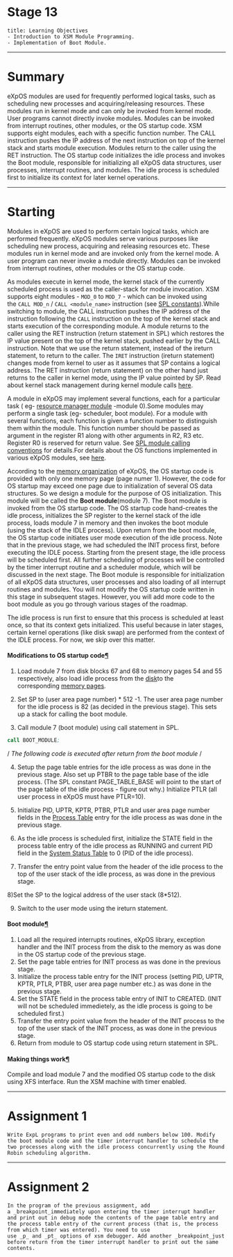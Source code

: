 # Stage 13

```ad-abstract
title: Learning Objectives
- Introduction to XSM Module Programming.
- Implementation of Boot Module.
```

---

# Summary

eXpOS modules are used for frequently performed logical tasks, such as scheduling new processes and acquiring/releasing resources. These modules run in kernel mode and can only be invoked from kernel mode. User programs cannot directly invoke modules. Modules can be invoked from interrupt routines, other modules, or the OS startup code. XSM supports eight modules, each with a specific function number. The CALL instruction pushes the IP address of the next instruction on top of the kernel stack and starts module execution. Modules return to the caller using the RET instruction. The OS startup code initializes the idle process and invokes the Boot module, responsible for initializing all eXpOS data structures, user processes, interrupt routines, and modules. The idle process is scheduled first to initialize its context for later kernel operations.

---
# Starting

Modules in eXpOS are used to perform certain logical tasks, which are performed frequently. eXpOS modules serve various purposes like scheduling new process, acquiring and releasing resources etc. These modules run in kernel mode and are invoked only from the kernel mode. A user program can never invoke a module directly. Modules can be invoked from interrupt routines, other modules or the OS startup code.

As modules execute in kernel mode, the kernel stack of the currently scheduled process is used as the caller-stack for module invocation. XSM supports eight modules - `MOD_0` to `MOD_7` - which can be invoked using the `CALL MOD_n` / `CALL <module_name>` instruction (see [SPL constants](https://exposnitc.github.io/expos-docs/support-tools/constants/#spl-constants-defining-the-call-addresses-for-interruptsexceptionsmodules)).While switching to module, the CALL instruction pushes the IP address of the instruction following the `CALL` instruction on the top of the kernel stack and starts execution of the corresponding module. A module returns to the caller using the RET instruction (return statement in SPL) which restores the IP value present on the top of the kernel stack, pushed earlier by the CALL instruction. Note that we use the return statement, instead of the ireturn statement, to return to the caller. The `IRET` instruction (ireturn statement) changes mode from kernel to user as it assumes that SP contains a logical address. The RET instruction (return statement) on the other hand just returns to the caller in kernel mode, using the IP value pointed by SP. Read about kernel stack management during kernel module calls [here](https://exposnitc.github.io/expos-docs/os-design/stack-module/).

A module in eXpOS may implement several functions, each for a particular task ( eg- [resource manager module](https://exposnitc.github.io/expos-docs/modules/module-00/) -module 0).Some modules may perform a single task (eg- scheduler, boot module). For a module with several functions, each function is given a function number to distinguish them within the module. This function number should be passed as argument in the register R1 along with other arguments in R2, R3 etc. Register R0 is reserved for return value. See [SPL module calling conventions](https://exposnitc.github.io/expos-docs/support-tools/spl/) for details.For details about the OS functions implemented in various eXpOS modules, see [here](https://exposnitc.github.io/expos-docs/modules/).

According to the [memory organization](https://exposnitc.github.io/expos-docs/os-implementation/) of eXpOS, the OS startup code is provided with only one memory page (page numer 1). However, the code for OS startup may exceed one page due to initialization of several OS data structures. So we design a module for the purpose of OS initialization. This module will be called the **Boot module**(module 7). The Boot module is invoked from the OS startup code. The OS startup code hand-creates the idle process, initializes the SP register to the kernel stack of the idle process, loads module 7 in memory and then invokes the boot module (using the stack of the IDLE process). Upon return from the boot module, the OS startup code initiates user mode execution of the idle process. Note that in the previous stage, we had scheduled the INIT process first, before executing the IDLE pocess. Starting from the present stage, the idle process will be scheduled first. All further scheduling of processes will be controlled by the timer interrupt routine and a scheduler module, which will be discussed in the next stage. The Boot module is responsible for initialization of all eXpOS data structures, user processes and also loading of all interrupt routines and modules. You will not modify the OS startup code written in this stage in subsequent stages. However, you will add more code to the boot module as you go through various stages of the roadmap.

The idle process is run first to ensure that this process is scheduled at least once, so that its context gets initialized. This useful because in later stages, certain kernel operations (like disk swap) are performed from the context of the IDLE process. For now, we skip over this matter.

#### Modifications to OS startup code[¶](https://exposnitc.github.io/expos-docs/roadmap/stage-13/#modifications-to-os-startup-code "Permanent link")

1) Load module 7 from disk blocks 67 and 68 to memory pages 54 and 55 respectively, also load idle process from the [disk](https://exposnitc.github.io/expos-docs/os-implementation/#disk-organization)to the corresponding [memory pages](https://exposnitc.github.io/expos-docs/os-implementation/#memory-organization).

2) Set SP to (user area page number) * 512 -1. The user area page number for the idle process is 82 (as decided in the previous stage). This sets up a stack for calling the boot module.

3) Call module 7 (boot module) using call statement in SPL.

```nasm
call BOOT_MODULE;
```

/ _The following code is executed after return from the boot module_ /

4) Setup the page table entries for the idle process as was done in the previous stage. Also set up PTBR to the page table base of the idle process. (The SPL constant PAGE_TABLE_BASE will point to the start of the page table of the idle process - figure out why.) Initialize PTLR (all user process in eXpOS must have PTLR=10).

5) Initialize PID, UPTR, KPTR, PTBR, PTLR and user area page number fields in the [Process Table](https://exposnitc.github.io/expos-docs/os-design/process-table/) entry for the idle process as was done in the previous stage.

6) As the idle process is scheduled first, initialize the STATE field in the process table entry of the idle process as RUNNING and current PID field in the [System Status Table](https://exposnitc.github.io/expos-docs/os-design/mem-ds/#system-status-table) to 0 (PID of the idle process).

7) Transfer the entry point value from the header of the idle process to the top of the user stack of the idle process, as was done in the previous stage.

8)Set the SP to the logical address of the user stack (8*512).

9) Switch to the user mode using the ireturn statement.

#### Boot module[¶](https://exposnitc.github.io/expos-docs/roadmap/stage-13/#boot-module "Permanent link")

1. Load all the required interrupts routines, eXpOS library, exception handler and the INIT process from the disk to the memory as was done in the OS startup code of the previous stage.
2. Set the page table entries for INIT process as was done in the previous stage.
3. Initialize the process table entry for the INIT process (setting PID, UPTR, KPTR, PTLR, PTBR, user area page number etc.) as was done in the previous stage.
4. Set the STATE field in the process table entry of INIT to CREATED. (INIT will not be scheduled immedietely, as the idle process is going to be scheduled first.)
5. Transfer the entry point value from the header of the INIT process to the top of the user stack of the INIT process, as was done in the previous stage.
6. Return from module to OS startup code using return statement in SPL.

#### Making things work[¶](https://exposnitc.github.io/expos-docs/roadmap/stage-13/#making-things-work "Permanent link")

Compile and load module 7 and the modified OS startup code to the disk using XFS interface. Run the XSM machine with timer enabled.

---

# Assignment 1
```ad-question
Write ExpL programs to print even and odd numbers below 100. Modify the boot module code and the timer interrupt handler to schedule the two processes along with the idle process concurrently using the Round Robin scheduling algorithm.
```

---

# Assignment 2
```ad-question
In the program of the previous assignment, add a _breakpoint_immediately upon entering the timer interrupt handler and print out in debug mode the contents of the page table entry and the process table entry of the current process (that is, the process from which timer was entered). You need to use use _p_ and _pt_ options of xsm debugger. Add another _breakpoint_just before return from the timer interrupt handler to print out the same contents.
```

































